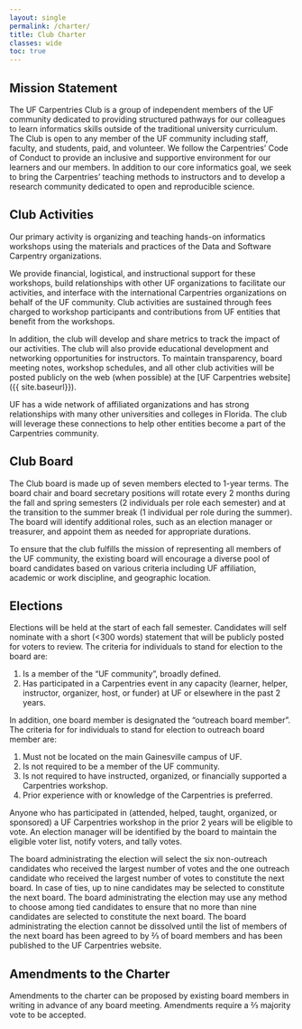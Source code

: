 ```yaml
---
layout: single
permalink: /charter/
title: Club Charter
classes: wide
toc: true
---
```


## Mission Statement

The UF Carpentries Club is a group of independent members of the UF community dedicated to providing structured pathways for our colleagues to learn informatics skills outside of the traditional university curriculum. The Club is open to any member of the UF community including staff, faculty, and students, paid, and volunteer. We follow the Carpentries’ Code of Conduct to provide an inclusive and supportive environment for our learners and our members. In addition to our core informatics goal, we seek to bring the Carpentries’ teaching methods to instructors and to develop a research community dedicated to open and reproducible science.

## Club Activities

Our primary activity is organizing and teaching hands-on informatics workshops using the materials and practices of the Data and Software Carpentry organizations.

We provide financial, logistical, and instructional support for these workshops, build relationships with other UF organizations to facilitate our activities, and interface with the international Carpentries organizations on behalf of the UF community. Club activities are sustained through fees charged to workshop participants and contributions from UF entities that benefit from the workshops.

In addition, the club will develop and share metrics to track the impact of our activities.  The club will also provide educational development and networking opportunities for instructors. To maintain transparency, board meeting notes, workshop schedules, and all other club activities will be posted publicly on the web (when possible) at the [UF Carpentries website]({{ site.baseurl}}).

UF has a wide network of affiliated organizations and has strong relationships with many other universities and colleges in Florida. The club will leverage these connections to help other entities become a part of the Carpentries community.

## Club Board

The Club board is made up of seven members elected to 1-year terms. The board chair and board secretary positions will rotate every 2 months during the fall and spring semesters (2 individuals per role each semester) and at the transition to the summer break (1 individual per role during the summer). The board will identify additional roles, such as an election manager or treasurer, and appoint them as needed for appropriate durations.

To ensure that the club fulfills the mission of representing all members of the UF community, the existing board will encourage a diverse pool of board candidates based on various criteria including UF affiliation, academic or work discipline, and geographic location.

## Elections

Elections will be held at the start of each fall semester. Candidates will self nominate with a short (<300 words) statement that will be publicly posted for voters to review. The criteria for individuals to stand for election to the board are:
1. Is a member of the “UF community”, broadly defined.
1. Has participated in a Carpentries event in any capacity (learner, helper, instructor, organizer, host, or funder) at UF or elsewhere in the past 2 years.

In addition, one board member is designated the “outreach board member”. The criteria for for individuals to stand for election to outreach board member are:
1. Must not be located on the main Gainesville campus of UF.
1. Is not required to be a member of the UF community.
1. Is not required to have instructed, organized, or financially supported a Carpentries workshop.
1. Prior experience with or knowledge of the Carpentries is preferred.

Anyone who has participated in (attended, helped, taught, organized, or sponsored) a UF Carpentries workshop in the prior 2 years will be eligible to vote. An election manager will be identified by the board to maintain the eligible voter list, notify voters, and tally votes.

The board administrating the election will select the six non-outreach candidates who received the largest number of votes and the one outreach candidate who received the largest number of votes to constitute the next board. In case of ties, up to nine candidates may be selected to constitute the next board. The board administrating the election may use any method to choose among tied candidates to ensure that no more than nine candidates are selected to constitute the next board. The board administrating the election cannot be dissolved until the list of members of the next board has been agreed to by ⅔ of board members and has been published to the UF Carpentries website.

## Amendments to the Charter

Amendments to the charter can be proposed by existing board members in writing in advance of any board meeting. Amendments require a ⅔ majority vote to be accepted.
